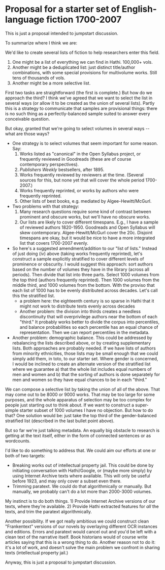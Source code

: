 Proposal for a starter set of English-language fiction 1700-2007
================================================================

This is just a proposal intended to jumpstart discussion.

To summarize where I think we are:

We'd like to create several lists of fiction to help researchers enter this field.

1. One might be a list of everything we can find in Hathi. 100,000+ vols.
2. Another might be a deduplicated list: just distinct title/author combinations, with some special provisions for multivolume works. Still tens of thousands of vols.
3. Another might be a more selective list.

First two tasks are straightforward (the first is complete.) But how do we approach the third? I think we've agreed that we want to select the list in several ways (or allow it to be created as the union of several lists). Partly this is a strategy to communicate that samples are provisional things: there is no such thing as a perfectly-balanced sample suited to answer every conceivable question.

But okay, granted that we're going to select volumes in several ways -- what are those ways?

* One strategy is to select volumes that seem important for some reason. Say:
    1. Works listed as "canonical" in the Open Syllabus project, or frequently reviewed in Goodreads (these are of course contemporary perspectives).
    2. *Publishers Weekly* bestsellers, after 1895.
    3. Works frequently reviewed by reviewers at the time. (Several sources for this, but none yet that will cover the whole period 1700-2007.)
    4. Works frequently reprinted, or works by authors who were frequently reprinted.
    5. Other lists of best books, e.g. mediated by Algee-Hewitt/McGurl.
* Two problems with that strategy:
    1. Many research questions require some kind of contrast between prominent and obscure works, but we'll have no obscure works.
    2. Our lists are likely to cover different timespans. E.g., I have a sample of reviewed authors 1820-1950. Goodreads and Open Syllabus will skew contemporary. Algee-Hewitt/McGurl cover the 20c. Disjoint timespans are okay, but it would be nice to have a more integrated list that covers 1700-2007 evenly.
* So here's a suggested amendment/addition to our "list of lists." Instead of just doing (iv) above (taking works frequently reprinted), let's construct a sample explicitly stratified to cover different levels of prominence or obscurity. I would suggest this approach: sort authors based on the number of volumes they have in the library (across all periods). Then divide that list into three parts. Select 1000 volumes from the top third (authors frequently reprinted). Then 1000 volumes from the middle third, and 1000 volumes from the bottom. With the proviso that each list of 1000 has to be evenly distributed across decades. Let's call this the stratified list.
    - a problem here: the eighteenth century is so sparse in Hathi that it might not work to distribute texts evenly across decades
    - Another problem: the division into thirds creates a needless discontinuity that will overprivilege authors near the bottom of each "third." It probably works better to divide the corpus into percentiles, and balance probabilities so each percentile has an equal chance of representation. Then we can report percentiles in the metadata.
* Another problem: demographic balance. This could be addressed by rebalancing the lists described above, or by creating supplementary lists. Both approaches are probably needed. If we have lists of authors from minority ethnicities, those lists may be small enough that we could simply add them, in toto, to our starter set. Where gender is concerned, I would be inclined to create an alternate version of the stratified list where we guarantee a) that the whole list includes equal numbers of men and women and b) that the sorting of authors is done separately for men and women so they have equal chances to be in each "third."

We can compose a selective list by taking the union of all of the above. That may come out to be 8000 or 9000 works. That may be too large for some purposes, and the whole apparatus of selection may be too complex for people just starting out to think about. If we want to construct a super-simple starter subset of 1000 volumes I have no objection. But how to do that? One solution would be: just take the top third of the gender-balanced stratified list (described in the last bullet point above).

But so far we're just talking metadata. An equally big obstacle to research is getting at the text itself, either in the form of connected sentences or as wordcounts.

I'd like to do something to address that. We could aim our efforts at one or both of two targets:

* Breaking works out of intellectual property jail. This could be done by initiating conversation with Hathi/Google, or (maybe more simply) by using Internet Archive texts where available. This will only be useful before 1923, and may only cover a subset even there.
* Trimming paratext. We could do that algorithmically or manually. But manually, we probably can't do a lot more than 2000-3000 volumes.

My instinct is to do both things. 1) Provide Internet Archive versions of our texts, where they're available. 2) Provide Hathi extracted features for *all* the texts, and trim the paratext algorithmically.

Another possibility. If we got really ambitious we could construct clean "Frankentext" versions of our novels by overlaying different OCR instances and editions. Errors and paratext would cancel out and you'd be left with a clean text of the narrative itself. Book historians would of course write articles saying that this is a wrong thing to do. Another reason not to do it: it's a lot of work, and doesn't solve the main problem we confront in sharing texts (intellectual property jail.)

Anyway, this is just a proposal to jumpstart discussion.